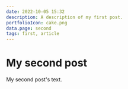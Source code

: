 ```yaml
---
date: 2022-10-05 15:32
description: A description of my first post.
portfolioIcon: cake.png
data.page: second
tags: first, article
---
```

# My second post

My second post's text.
